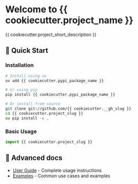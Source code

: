 # Welcome to {{ cookiecutter.project_name }}

{{ cookiecutter.project_short_description }}

## 🚀 Quick Start

### Installation

```bash
# Install using uv
uv add {{ cookiecutter.pypi_package_name }}

# or using pip
pip install {{ cookiecutter.pypi_package_name }}

# Or install from source
git clone git://github.com/{{ cookiecutter.__gh_slug }}
cd {{ cookiecutter.project_slug }}
uv pip install -e .
```

### Basic Usage

```python
import {{ cookiecutter.project_slug }}
```

## 📖 Advanced docs

- [User Guide](user-guide.md) - Complete usage instructions
- [Examples](examples.md) - Common use cases and examples
